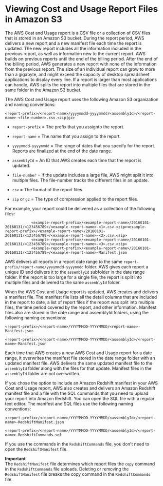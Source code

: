 # Viewing Cost and Usage Report Files in Amazon S3<a name="billing-reports-costusage-files"></a>

The AWS Cost and Usage report is a CSV file or a collection of CSV files that is stored in an Amazon S3 bucket\. During the report period, AWS delivers a new report and a new manifest file each time the report is updated\. The new report includes all the information included in the previous report, as well as information new to the current report\. AWS builds on previous reports until the end of the billing period\. After the end of the billing period, AWS generates a new report with none of the information from the previous report\. The size of an individual report can grow to more than a gigabyte, and might exceed the capacity of desktop spreadsheet applications to display every line\. If a report is larger than most applications can handle, AWS splits the report into multiple files that are stored in the same folder in the Amazon S3 bucket\. 

The AWS Cost and Usage report uses the following Amazon S3 organization and naming conventions:

```
<report-prefix>/<report-name>/yyyymmdd-yyyymmdd/<assemblyId>/<report-name>-<file-number>.csv.<zip|gz>
```

+ `report-prefix` = The prefix that you assignto the report\.

+ `report-name` = The name that you assign to the report\.

+ `yyyymmdd-yyyymmdd` = The range of dates that you specify for the report\. Reports are finalized at the end of the date range\.

+ `assemblyId` = An ID that AWS creates each time that the report is updated\.

+ `file-number` = If the update includes a large file, AWS might split it into multiple files\. The file\-number tracks the different files in an update\.

+ `csv` = The format of the report files\.

+ `zip` or `gz` = The type of compression applied to the report files\.

For example, your report could be delivered as a collection of the following files:

```
			<example-report-prefix>/<example-report-name>/20160101-20160131/<123456789>/<example-report-name>-<1>.csv.<zip><example-report-prefix>/<example-report-name>/20160101-20160131/<123456789>/<example-report-name>-<2>.csv.<zip>
			<example-report-prefix>/<example-report-name>/20160101-20160131/<123456789>/<example-report-name>-<3>.csv.<zip>
			<example-report-prefix>/<example-report-name>/20160101-20160131/<123456789>/<example-report-name>-Manifest.json
```

AWS delivers all reports in a report date range to the same `report-prefix/report-name/yyyymmdd-yyyymmdd` folder\. AWS gives each report a unique ID and delivers it to the `assemblyId` subfolder in the date range folder\. If the report is too large for a single file, the report is split into multiple files and delivered to the same `assemblyId` folder\.

When the AWS Cost and Usage report is updated, AWS creates and delivers a manifest file\. The manifest file lists all the detail columns that are included in the report to date, a list of report files if the report was split into multiple files, the time period covered by the report, and other information\. Manifest files also are stored in the date range and assemblyId folders, using the following naming conventions:

```
<report-prefix>/<report-name>/YYYYMMDD-YYYYMMDD/<report-name>-Manifest.json
```

```
<report-prefix>/<report-name>/YYYYMMDD-YYYYMMDD/<assemblyId>/<report-name>-Manifest.json
```

Each time that AWS creates a new AWS Cost and Usage report for a date range, it overwrites the manifest file stored in the date range folder with an updated manifest file\. AWS delivers the same updated manifest file to the `assemblyId` folder along with the files for that update\. Manifest files in the `assemblyId` folder are not overwritten\.

If you chose the option to include an Amazon Redshift manifest in your AWS Cost and Usage report, AWS also creates and delivers an Amazon Redshift manifest file and a file with the SQL commands that you need to upload your report into Amazon Redshift\. You can open the SQL file with a regular text editor\. The manifest and SQL files use the following naming conventions:

```
<report-prefix>/<report-name>/YYYYMMDD-YYYYMMDD/<assemblyId>/<report-name>-RedshiftManifest.json
```

```
<report-prefix>/<report-name>/YYYYMMDD-YYYYMMDD/<assemblyId>/<report-name>-RedshiftCommands.sql
```

If you use the commands in the `RedshiftCommands` file, you don't need to open the `RedshiftManifest` file\.

**Important**  
The `RedshiftManifest` file determines which report files the `copy` command in the `RedshiftCommands` file uploads\. Deleting or removing the `RedshiftManifest` file breaks the copy command in the `RedshiftCommands` file\.